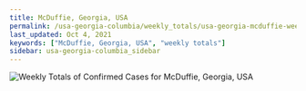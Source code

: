 ```yaml
---
title: McDuffie, Georgia, USA
permalink: /usa-georgia-columbia/weekly_totals/usa-georgia-mcduffie-weekly_totals.html
last_updated: Oct 4, 2021
keywords: ["McDuffie, Georgia, USA", "weekly totals"]
sidebar: usa-georgia-columbia_sidebar
---
```


![Weekly Totals of Confirmed Cases for McDuffie, Georgia, USA](/covid_tracker/images/graphs/usa-georgia-mcduffie-weekly_totals_graph.png)
